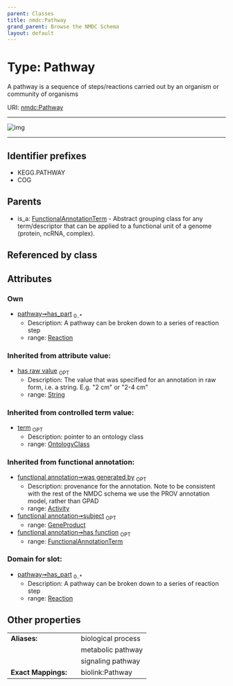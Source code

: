 ```yaml
---
parent: Classes
title: nmdc:Pathway
grand_parent: Browse the NMDC Schema
layout: default
---
```


# Type: Pathway


A pathway is a sequence of steps/reactions carried out by an organism or community of organisms

URI: [nmdc:Pathway](https://microbiomedata/meta/Pathway)


---

![img](http://yuml.me/diagram/nofunky;dir:TB/class/[Reaction],[Reaction]%3Chas_part%200..%2A-++[Pathway%7Chas_raw_value(i):string%20%3F],[FunctionalAnnotationTerm]%5E-[Pathway],[OntologyClass],[FunctionalAnnotationTerm],[Activity])

---


## Identifier prefixes

 * KEGG.PATHWAY
 * COG

## Parents

 *  is_a: [FunctionalAnnotationTerm](FunctionalAnnotationTerm.md) - Abstract grouping class for any term/descriptor that can be applied to a functional unit of a genome (protein, ncRNA, complex).

## Referenced by class


## Attributes


### Own

 * [pathway➞has_part](pathway_has_part.md)  <sub>0..*</sub>
    * Description: A pathway can be broken down to a series of reaction step
    * range: [Reaction](Reaction.md)

### Inherited from attribute value:

 * [has raw value](has_raw_value.md)  <sub>OPT</sub>
    * Description: The value that was specified for an annotation in raw form, i.e. a string. E.g. "2 cm" or "2-4 cm"
    * range: [String](types/String.md)

### Inherited from controlled term value:

 * [term](term.md)  <sub>OPT</sub>
    * Description: pointer to an ontology class
    * range: [OntologyClass](OntologyClass.md)

### Inherited from functional annotation:

 * [functional annotation➞was generated by](functional_annotation_was_generated_by.md)  <sub>OPT</sub>
    * Description: provenance for the annotation. Note to be consistent with the rest of the NMDC schema we use the PROV annotation model, rather than GPAD
    * range: [Activity](Activity.md)
 * [functional annotation➞subject](functional_annotation_subject.md)  <sub>OPT</sub>
    * range: [GeneProduct](GeneProduct.md)
 * [functional annotation➞has function](functional_annotation_has_function.md)  <sub>OPT</sub>
    * range: [FunctionalAnnotationTerm](FunctionalAnnotationTerm.md)

### Domain for slot:

 * [pathway➞has_part](pathway_has_part.md)  <sub>0..*</sub>
    * Description: A pathway can be broken down to a series of reaction step
    * range: [Reaction](Reaction.md)

## Other properties

|  |  |  |
| --- | --- | --- |
| **Aliases:** | | biological process |
|  | | metabolic pathway |
|  | | signaling pathway |
| **Exact Mappings:** | | biolink:Pathway |

